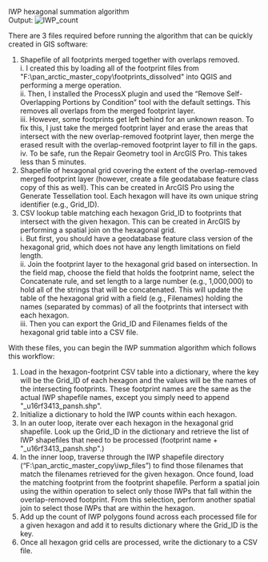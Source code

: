 IWP hexagonal summation algorithm    
Output:
![IWP_count](https://github.com/UConnARIAL/GeoPandas-IWP-Hex-Summation/assets/77365021/20322299-3bb4-438e-b082-4a91bfecb831)


  
There are 3 files required before running the algorithm that can be quickly created in GIS software:  
1)	Shapefile of all footprints merged together with overlaps removed.   
i.	I created this by loading all of the footprint files from "F:\pan_arctic_master_copy\footprints_dissolved" into QGIS and performing a merge operation.   
ii.	Then, I installed the ProcessX plugin and used the “Remove Self-Overlapping Portions by Condition” tool with the default settings. This removes all overlaps from the merged footprint layer.   
iii.	However, some footprints get left behind for an unknown reason. To fix this, I just take the merged footprint layer and erase the areas that intersect with the new overlap-removed footprint layer, then merge the erased result with the overlap-removed footprint layer to fill in the gaps.   
iv.	To be safe, run the Repair Geometry tool in ArcGIS Pro. This takes less than 5 minutes.  
2)	Shapefile of hexagonal grid covering the extent of the overlap-removed merged footprint layer (however, create a file geodatabase feature class copy of this as well). This can be created in ArcGIS Pro using the Generate Tessellation tool. Each hexagon will have its own unique string identifier (e.g., Grid_ID).  
3)	CSV lookup table matching each hexagon Grid_ID to footprints that intersect with the given hexagon. This can be created in ArcGIS by performing a spatial join on the hexagonal grid.   
i.	But first, you should have a geodatabase feature class version of the hexagonal grid, which does not have any length limitations on field length.   
ii.	Join the footprint layer to the hexagonal grid based on intersection. In the field map, choose the field that holds the footprint name, select the Concatenate rule, and set length to a large number (e.g., 1,000,000) to hold all of the strings that will be concatenated. This will update the table of the hexagonal grid with a field (e.g., Filenames) holding the names (separated by commas) of all the footprints that intersect with each hexagon.   
iii.	Then you can export the Grid_ID and Filenames fields of the hexagonal grid table into a CSV file.    
  
With these files, you can begin the IWP summation algorithm which follows this workflow:
  
1)	Load in the hexagon-footprint CSV table into a dictionary, where the key will be the Grid_ID of each hexagon and the values will be the names of the intersecting footprints. These footprint names are the same as the actual IWP shapefile names, except you simply need to append "_u16rf3413_pansh.shp".
2)	Initialize a dictionary to hold the IWP counts within each hexagon.
3)	In an outer loop, iterate over each hexagon in the hexagonal grid shapefile. Look up the Grid_ID in the dictionary and retrieve the list of IWP shapefiles that need to be processed (footprint name + "_u16rf3413_pansh.shp".) 
4)	In the inner loop, traverse through the IWP shapefile directory (“F:\pan_arctic_master_copy\iwp_files”) to find those filenames that match the filenames retrieved for the given hexagon. Once found, load the matching footprint from the footprint shapefile. Perform a spatial join using the within operation to select only those IWPs that fall within the overlap-removed footprint. From this selection, perform another spatial join to select those IWPs that are within the hexagon. 
5)	Add up the count of IWP polygons found across each processed file for a given hexagon and add it to results dictionary where the Grid_ID is the key.
6)	Once all hexagon grid cells are processed, write the dictionary to a CSV file.
